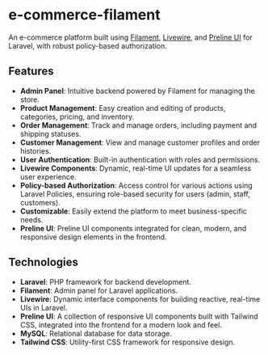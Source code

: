 # e-commerce-filament

An e-commerce platform built using [Filament](https://filamentphp.com/), [Livewire](https://laravel-livewire.com/), and [Preline UI](https://preline.co/) for Laravel, with robust policy-based authorization.

## Features

- **Admin Panel**: Intuitive backend powered by Filament for managing the store.
- **Product Management**: Easy creation and editing of products, categories, pricing, and inventory.
- **Order Management**: Track and manage orders, including payment and shipping statuses.
- **Customer Management**: View and manage customer profiles and order histories.
- **User Authentication**: Built-in authentication with roles and permissions.
- **Livewire Components**: Dynamic, real-time UI updates for a seamless user experience.
- **Policy-based Authorization**: Access control for various actions using Laravel Policies, ensuring role-based security for users (admin, staff, customers).
- **Customizable**: Easily extend the platform to meet business-specific needs.
- **Preline UI**: Preline UI components integrated for clean, modern, and responsive design elements in the frontend.

## Technologies

- **Laravel**: PHP framework for backend development.
- **Filament**: Admin panel for Laravel applications.
- **Livewire**: Dynamic interface components for building reactive, real-time UIs in Laravel.
- **Preline UI**: A collection of responsive UI components built with Tailwind CSS, integrated into the frontend for a modern look and feel.
- **MySQL**: Relational database for data storage.
- **Tailwind CSS**: Utility-first CSS framework for responsive design.
